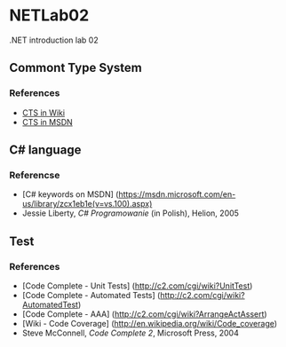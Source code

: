 # NETLab02
.NET introduction lab 02

Commont Type System
-------------------
### References
* [CTS in Wiki](http://en.wikipedia.org/wiki/Common_Type_System)
* [CTS in MSDN](https://msdn.microsoft.com/en-us/library/zcx1eb1e(v=vs.100).aspx)

C# language
-----------
### Referencse
* [C# keywords on MSDN] (https://msdn.microsoft.com/en-us/library/zcx1eb1e(v=vs.100).aspx)
* Jessie Liberty, *C# Programowanie* (in Polish), Helion, 2005

Test
----
### References
* [Code Complete - Unit Tests] (http://c2.com/cgi/wiki?UnitTest)
* [Code Complete - Automated Tests] (http://c2.com/cgi/wiki?AutomatedTest)
* [Code Complete - AAA] (http://c2.com/cgi/wiki?ArrangeActAssert)
* [Wiki - Code Coverage] (http://en.wikipedia.org/wiki/Code_coverage)
* Steve McConnell, *Code Complete 2*, Microsoft Press, 2004 
